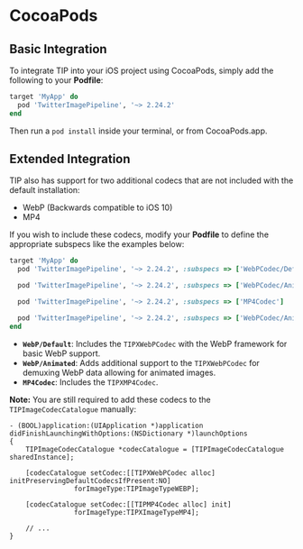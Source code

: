 # CocoaPods

## Basic Integration

To integrate TIP into your iOS project using CocoaPods, simply add the following to your **Podfile**:

```ruby
target 'MyApp' do
  pod 'TwitterImagePipeline', '~> 2.24.2'
end
```

Then run a `pod install` inside your terminal, or from CocoaPods.app.

## Extended Integration

TIP also has support for two additional codecs that are not included with the default installation:

- WebP (Backwards compatible to iOS 10)
- MP4

If you wish to include these codecs, modify your **Podfile** to define the appropriate subspecs like the examples below:

```ruby
target 'MyApp' do
  pod 'TwitterImagePipeline', '~> 2.24.2', :subspecs => ['WebPCodec/Default']

  pod 'TwitterImagePipeline', '~> 2.24.2', :subspecs => ['WebPCodec/Animated']

  pod 'TwitterImagePipeline', '~> 2.24.2', :subspecs => ['MP4Codec']

  pod 'TwitterImagePipeline', '~> 2.24.2', :subspecs => ['WebPCodec/Animated', 'MP4']
end
```

- **`WebP/Default`**: Includes the `TIPXWebPCodec` with the WebP framework for basic WebP support.
- **`WebP/Animated`**: Adds additional support to the `TIPXWebPCodec` for demuxing WebP data allowing for animated images.
- **`MP4Codec`**: Includes the `TIPXMP4Codec`.

**Note:** You are still required to add these codecs to the `TIPImageCodecCatalogue` manually:

```objc
- (BOOL)application:(UIApplication *)application didFinishLaunchingWithOptions:(NSDictionary *)launchOptions
{
    TIPImageCodecCatalogue *codecCatalogue = [TIPImageCodecCatalogue sharedInstance];

    [codecCatalogue setCodec:[[TIPXWebPCodec alloc] initPreservingDefaultCodecsIfPresent:NO]
                forImageType:TIPImageTypeWEBP];

    [codecCatalogue setCodec:[[TIPMP4Codec alloc] init]
                forImageType:TIPXImageTypeMP4];

    // ...
}
```
